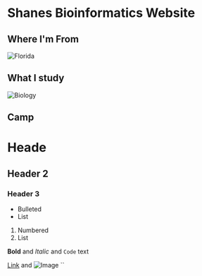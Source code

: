 # Shanes Bioinformatics Website

## Where I'm From 
![Florida](http://www.worldatlas.com/img/areamap/703c198db6b9235a043ab7b56a6dc743.gif)



## What I study 
![Biology](https://static.wixstatic.com/media/7fe4e3_e9631d35de724b12b75a50f50d0c76fd~mv2.jpg/v1/crop/x_0,y_60,w_395,h_275/fill/w_551,h_385,al_c,lg_1,q_80/Biology.jpg)

## Camp

# Heade
## Header 2
### Header 3

- Bulleted
- List

1. Numbered
2. List

**Bold** and _Italic_ and `Code` text

[Link](url) and ![Image](src)
``


